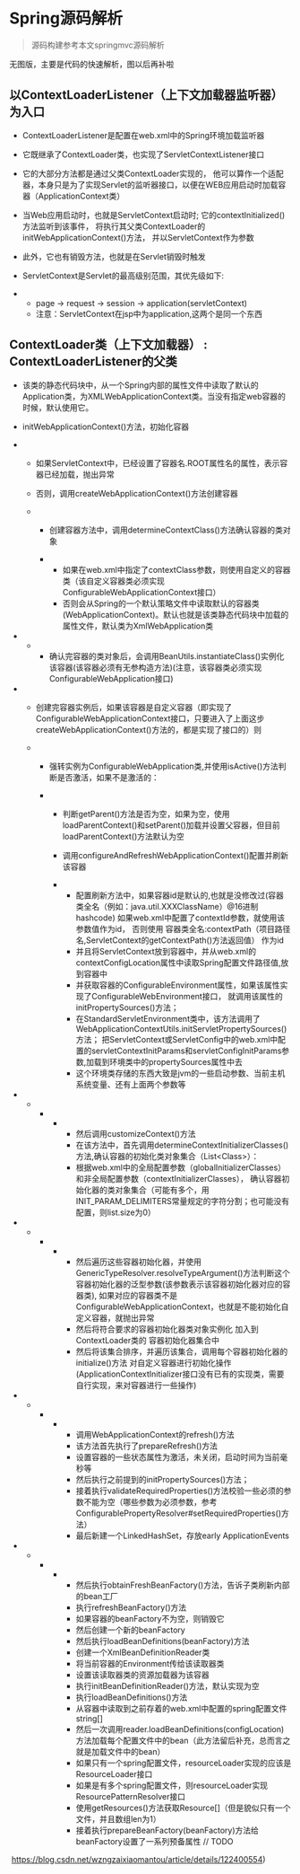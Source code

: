 # Spring源码解析

> 源码构建参考本文springmvc源码解析

无图版，主要是代码的快速解析，图以后再补啦



## **以ContextLoaderListener（上下文加载器监听器）为入口**

- ContextLoaderListener是配置在web.xml中的Spring环境加载监听器

- 它既继承了ContextLoader类，也实现了ServletContextListener接口

- 它的大部分方法都是通过父类ContextLoader实现的， 他可以算作一个适配器，本身只是为了实现Servlet的监听器接口，以便在WEB应用启动时加载容器（ApplicationContext类）

- 当Web应用启动时，也就是ServletContext启动时; 它的contextInitialized()方法监听到该事件， 将执行其父类ContextLoader的initWebApplicationContext()方法， 并以ServletContext作为参数

- 此外，它也有销毁方法，也就是在Servlet销毁时触发

- ServletContext是Servlet的最高级别范围，其优先级如下:

- - page -> request -> session -> application(servletContext)
  - 注意：ServletContext在jsp中为application,这两个是同一个东西



## **ContextLoader类（上下文加载器） : ContextLoaderListener的父类**

- 该类的静态代码块中，从一个Spring内部的属性文件中读取了默认的Application类，为XMLWebApplicationContext类。当没有指定web容器的时候，默认使用它。

- initWebApplicationContext()方法，初始化容器

- - 如果ServletContext中，已经设置了容器名.ROOT属性名的属性，表示容器已经加载，抛出异常

  - 否则，调用createWebApplicationContext()方法创建容器

  - - 创建容器方法中，调用determineContextClass()方法确认容器的类对象

    - - 如果在web.xml中指定了contextClass参数，则使用自定义的容器类（该自定义容器类必须实现ConfigurableWebApplicationContext接口）
      - 否则会从Spring的一个默认策略文件中读取默认的容器类(WebApplicationContext)。默认也就是该类静态代码块中加载的属性文件，默认类为XmlWebApplication类



- - - 确认完容器的类对象后，会调用BeanUtils.instantiateClass()实例化该容器(该容器必须有无参构造方法)(注意，该容器类必须实现ConfigurableWebApplication接口)



- - 创建完容器实例后，如果该容器是自定义容器（即实现了ConfigurableWebApplicationContext接口，只要进入了上面这步createWebApplicationContext()方法的，都是实现了接口的）则

  - - 强转实例为ConfigurableWebApplication类,并使用isActive()方法判断是否激活，如果不是激活的：

    - - 判断getParent()方法是否为空，如果为空，使用loadParentContext()和setParent()加载并设置父容器，但目前loadParentContext()方法默认为空

      - 调用configureAndRefreshWebApplicationContext()配置并刷新该容器

      - - 配置刷新方法中，如果容器id是默认的,也就是没修改过(容器类全名（例如：java.util.XXXClassName）@16进制hashcode) 如果web.xml中配置了contextId参数，就使用该参数值作为id， 否则使用 容器类全名:contextPath（项目路径名,ServletContext的getContextPath()方法返回值） 作为id
        - 并且将ServletContext放到容器中，并从web.xml的contextConfigLocation属性中读取Spring配置文件路径值,放到容器中
        - 并获取容器的ConfigurableEnvironment属性，如果该属性实现了ConfigurableWebEnvironment接口， 就调用该属性的initPropertySources()方法；
        - 在StandardServletEnvironment类中，该方法调用了WebApplicationContextUtils.initServletPropertySources()方法； 把ServletContext或ServletConfig中的web.xml中配置的servletContextInitParams和servletConfigInitParams参数,加载到环境类中的propertySources属性中去
        - 这个环境类存储的东西大致是jvm的一些启动参数、当前主机系统变量、还有上面两个参数等



- - - - - 然后调用customizeContext()方法
        - 在该方法中，首先调用determineContextInitializerClasses()方法,确认容器的初始化类对象集合（List<Class<ApplicationContextInitializer>>）：
        - 根据web.xml中的全局配置参数（globalInitializerClasses）和非全局配置参数（contextInitializerClasses）， 确认容器初始化器的类对象集合（可能有多个，用INIT_PARAM_DELIMITERS常量规定的字符分割；也可能没有配置，则list.size为0）



- - - - - 然后遍历这些容器初始化器，并使用GenericTypeResolver.resolveTypeArgument()方法判断这个 容器初始化器的泛型参数(该参数表示该容器初始化器对应的容器类), 如果对应的容器类不是 ConfigurableWebApplicationContext，也就是不能初始化自定义容器，就抛出异常
        - 然后将符合要求的容器初始化器类对象实例化 加入到 ContextLoader类的 容器初始化器集合中
        - 然后将该集合排序，并遍历该集合，调用每个容器初始化器的 initialize()方法 对自定义容器进行初始化操作 (ApplicationContextInitializer接口没有已有的实现类，需要自行实现，来对容器进行一些操作)



- - - - - 调用WebApplicationContext的refresh()方法
        - 该方法首先执行了prepareRefresh()方法
        - 设置容器的一些状态属性为激活，未关闭，启动时间为当前毫秒等
        - 然后执行之前提到的initPropertySources()方法；
        - 接着执行validateRequiredProperties()方法校验一些必须的参数不能为空（哪些参数为必须参数，参考ConfigurablePropertyResolver#setRequiredProperties()方法）
        - 最后新建一个LinkedHashSet，存放early ApplicationEvents



- - - - - 然后执行obtainFreshBeanFactory()方法，告诉子类刷新内部的bean工厂
        - 执行refreshBeanFactory()方法
        - 如果容器的beanFactory不为空，则销毁它
        - 然后创建一个新的beanFactory
        - 然后执行loadBeanDefinitions(beanFactory)方法
        - 创建一个XmlBeanDefinitionReader类
        - 将当前容器的Environment传给该读取器类
        - 设置该读取器类的资源加载器为该容器
        - 执行initBeanDefinitionReader()方法，默认实现为空
        - 执行loadBeanDefinitions()方法
        - 从容器中读取到之前存着的web.xml中配置的spring配置文件string[]
        - 然后一次调用reader.loadBeanDefinitions(configLocation)方法加载每个配置文件中的bean（此方法留后补充，总而言之就是加载文件中的bean）
        - 如果只有一个spring配置文件，resourceLoader实现的应该是ResourceLoader接口
        - 如果是有多个spring配置文件，则resourceLoader实现ResourcePatternResolver接口
        - 使用getResources()方法获取Resource[]（但是貌似只有一个文件，并且数组len为1）
        - 接着执行prepareBeanFactory(beanFactory)方法给beanFactory设置了一系列预备属性 // TODO

​                              https://blog.csdn.net/wzngzaixiaomantou/article/details/122400554)
